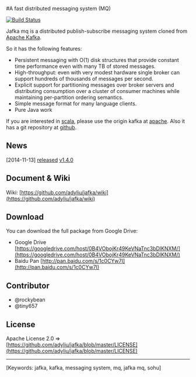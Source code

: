 #A fast distributed messaging system (MQ)

[![Build Status](https://travis-ci.org/adyliu/jafka.png?branch=master)](https://travis-ci.org/adyliu/jafka)

Jafka mq is a distributed publish-subscribe messaging system cloned from [Apache Kafka](http://kafka.apache.org/).

So it has the following features:

* Persistent messaging with O(1) disk structures that provide constant time performance even with many TB of stored messages.
* High-throughput: even with very modest hardware single broker can support hundreds of thousands of messages per second.
* Explicit support for partitioning messages over broker servers and distributing consumption over a cluster of consumer machines while maintaining per-partition ordering semantics.
* Simple message format for many language clients.
* Pure Java work

If you are interested in [scala](http://www.scala-lang.org/), please use the origin kafka at [apache](http://kafka.apache.org/). Also it has a git repository at [github](https://github.com/apache/kafka/).

## News

[2014-11-13] [released](https://github.com/adyliu/jafka/wiki/history) [v1.4.0](http://repo1.maven.org/maven2/com/sohu/jafka/jafka/)

## Document & Wiki

Wiki: [https://github.com/adyliu/jafka/wiki](https://github.com/adyliu/jafka/wiki)

## Download

You can download the full package from Google Drive:

* Google Drive [https://googledrive.com/host/0B4VObojKr49KeVNaTnc3bDlKNXM/](https://googledrive.com/host/0B4VObojKr49KeVNaTnc3bDlKNXM/)
* Baidu Pan [http://pan.baidu.com/s/1c0CYw7I](http://pan.baidu.com/s/1c0CYw7I)

## Contributor

* @rockybean
* @tiny657

## License

Apache License 2.0 => [https://github.com/adyliu/jafka/blob/master/LICENSE](https://github.com/adyliu/jafka/blob/master/LICENSE)

----
[Keywords: jafka, kafka, messaging system, mq, jafka mq, sohu]
